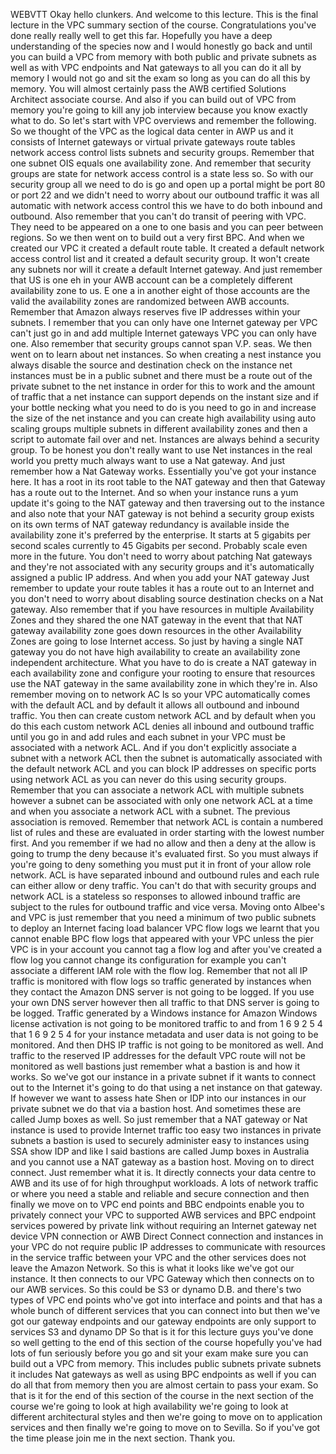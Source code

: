  
 WEBVTT 
 Okay hello clunkers. 
 And welcome to this lecture. 
 This is the final lecture in the VPC summary section of the course. 
 Congratulations you've done really really well to get this far. 
 Hopefully you have a deep understanding of the species now and I would honestly go back and until you 
 can build a VPC from memory with both public and private subnets as well as with VPC endpoints and Nat 
 gateways to all you can do it all by memory I would not go and sit the exam so long as you can do all 
 this by memory. 
 You will almost certainly pass the AWB certified Solutions Architect associate course. 
 And also if you can build out of VPC from memory you're going to kill any job interview because you 
 know exactly what to do. 
 So let's start with VPC overviews and remember the following. 
 So we thought of the VPC as the logical data center in AWP us and it consists of Internet gateways or 
 virtual private gateways route tables network access control lists subnets and security groups. 
 Remember that one subnet OIS equals one availability zone. 
 And remember that security groups are state for network access control is a state less so. 
 So with our security group all we need to do is go and open up a portal might be port 80 or port 22 
 and we didn't need to worry about our outbound traffic it was all automatic with network access control 
 this we have to do both inbound and outbound. 
 Also remember that you can't do transit of peering with VPC. 
 They need to be appeared on a one to one basis and you can peer between regions. 
 So we then went on to build out a very first BPC. 
 And when we created our VPC it created a default route table. 
 It created a default network access control list and it created a default security group. 
 It won't create any subnets nor will it create a default Internet gateway. 
 And just remember that US is one eh in your AWB account can be a completely different availability zone 
 to us. 
 E one a in another eight of those accounts are the valid the availability zones are randomized between 
 AWB accounts. 
 Remember that Amazon always reserves five IP addresses within your subnets. 
 I remember that you can only have one Internet gateway per VPC can't just go in and add multiple Internet 
 gateways VPC you can only have one. 
 Also remember that security groups cannot span V.P. seas. 
 We then went on to learn about net instances. 
 So when creating a nest instance you always disable the source and destination check on the instance 
 net instances must be in a public subnet and there must be a route out of the private subnet to the 
 net instance in order for this to work and the amount of traffic that a net instance can support depends 
 on the instant size and if your bottle necking what you need to do is you need to go in and increase 
 the size of the net instance and you can create high availability using auto scaling groups multiple 
 subnets in different availability zones and then a script to automate fail over and net. 
 Instances are always behind a security group. 
 To be honest you don't really want to use Net instances in the real world you pretty much always want 
 to use a Nat gateway. 
 And just remember how a Nat Gateway works. 
 Essentially you've got your instance here. 
 It has a root in its root table to the NAT gateway and then that Gateway has a route out to the Internet. 
 And so when your instance runs a yum update it's going to the NAT gateway and then traversing out to 
 the instance and also note that your NAT gateway is not behind a security group exists on its own terms 
 of NAT gateway redundancy is available inside the availability zone it's preferred by the enterprise. 
 It starts at 5 gigabits per second scales currently to 45 Gigabits per second. 
 Probably scale even more in the future. 
 You don't need to worry about patching Nat gateways and they're not associated with any security groups 
 and it's automatically assigned a public IP address. 
 And when you add your NAT gateway Just remember to update your route tables it has a route out to an 
 Internet and you don't need to worry about disabling source destination checks on a Nat gateway. 
 Also remember that if you have resources in multiple Availability Zones and they shared the one NAT 
 gateway in the event that that NAT gateway availability zone goes down resources in the other Availability 
 Zones are going to lose Internet access. 
 So just by having a single NAT gateway you do not have high availability to create an availability zone 
 independent architecture. 
 What you have to do is create a NAT gateway in each availability zone and configure your rooting to 
 ensure that resources use the NAT gateway in the same availability zone in which they're in. 
 Also remember moving on to network AC ls so your VPC automatically comes with the default ACL and by 
 default it allows all outbound and inbound traffic. 
 You then can create custom network ACL and by default when you do this each custom network ACL denies 
 all inbound and outbound traffic until you go in and add rules and each subnet in your VPC must be associated 
 with a network ACL. 
 And if you don't explicitly associate a subnet with a network ACL then the subnet is automatically associated 
 with the default network ACL and you can block IP addresses on specific ports using network ACL as you 
 can never do this using security groups. 
 Remember that you can associate a network ACL with multiple subnets however a subnet can be associated 
 with only one network ACL at a time and when you associate a network ACL with a subnet. 
 The previous association is removed. 
 Remember that network ACL is contain a numbered list of rules and these are evaluated in order starting 
 with the lowest number first. 
 And you remember if we had no allow and then a deny at the allow is going to trump the deny because 
 it's evaluated first. 
 So you must always if you're going to deny something you must put it in front of your allow role network. 
 ACL is have separated inbound and outbound rules and each rule can either allow or deny traffic. 
 You can't do that with security groups and network ACL is a stateless so responses to allowed inbound 
 traffic are subject to the rules for outbound traffic and vice versa. 
 Moving onto Albee's and VPC is just remember that you need a minimum of two public subnets to deploy 
 an Internet facing load balancer VPC flow logs we learnt that you cannot enable BPC flow logs that appeared 
 with your VPC unless the pier VPC is in your account you cannot tag a flow log and after you've created 
 a flow log you cannot change its configuration for example you can't associate a different IAM role 
 with the flow log. 
 Remember that not all IP traffic is monitored with flow logs so traffic generated by instances when 
 they contact the Amazon DNS server is not going to be logged. 
 If you use your own DNS server however then all traffic to that DNS server is going to be logged. 
 Traffic generated by a Windows instance for Amazon Windows license activation is not going to be monitored 
 traffic to and from 1 6 9 2 5 4 that 1 6 9 2 5 4 for your instance metadata and user data is not going 
 to be monitored. 
 And then DHS IP traffic is not going to be monitored as well. 
 And traffic to the reserved IP addresses for the default VPC route will not be monitored as well bastions 
 just remember what a bastion is and how it works. 
 So we've got our instance in a private subnet if it wants to connect out to the Internet it's going 
 to do that using a net instance on that gateway. 
 If however we want to assess hate Shen or IDP into our instances in our private subnet we do that via 
 a bastion host. 
 And sometimes these are called Jump boxes as well. 
 So just remember that a NAT gateway or Nat instance is used to provide Internet traffic too easy two 
 instances in private subnets a bastion is used to securely administer easy to instances using SSA show 
 IDP and like I said bastions are called Jump boxes in Australia and you cannot use a NAT gateway as 
 a bastion host. 
 Moving on to direct connect. 
 Just remember what it is. 
 It directly connects your data centre to AWB and its use of for high throughput workloads. 
 A lots of network traffic or where you need a stable and reliable and secure connection and then finally 
 we move on to VPC end points and BBC endpoints enable you to privately connect your VPC to supported 
 AWB services and BPC endpoint services powered by private link without requiring an Internet gateway 
 net device VPN connection or AWB Direct Connect connection and instances in your VPC do not require 
 public IP addresses to communicate with resources in the service traffic between your VPC and the other 
 services does not leave the Amazon Network. 
 So this is what it looks like we've got our instance. 
 It then connects to our VPC Gateway which then connects on to our AWB services. 
 So this could be S3 or dynamo D.B. and there's two types of VPC end points who've got into interface 
 and points and that has a whole bunch of different services that you can connect into but then we've 
 got our gateway endpoints and our gateway endpoints are only support to services S3 and dynamo DP So 
 that is it for this lecture guys you've done so well getting to the end of this section of the course 
 hopefully you've had lots of fun seriously before you go and sit your exam make sure you can build out 
 a VPC from memory. 
 This includes public subnets private subnets it includes Nat gateways as well as using BPC endpoints 
 as well if you can do all that from memory then you are almost certain to pass your exam. 
 So that is it for the end of this section of the course in the next section of the course we're going 
 to look at high availability we're going to look at different architectural styles and then we're going 
 to move on to application services and then finally we're going to move on to Sevilla. 
 So if you've got the time please join me in the next section. 
 Thank you.